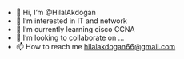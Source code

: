 - 👋 Hi, I’m @HilalAkdogan
- 👀 I’m interested in IT and network
- 🌱 I’m currently learning cisco CCNA
- 💞️ I’m looking to collaborate on ...
- 📫 How to reach me hilalakdogan66@gmail.com

<!---
HilalAkdogan/HilalAkdogan is a ✨ special ✨ repository because its `README.md` (this file) appears on your GitHub profile.
You can click the Preview link to take a look at your changes.
--->
